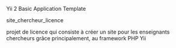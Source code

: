 
Yii 2 Basic Application Template

site_chercheur_licence

projet de licence qui consiste à créer un site pour les enseignants chercheurs grâce principalement, au framework PHP Yii
